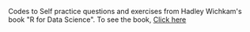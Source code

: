 
Codes to Self practice questions and exercises from Hadley Wichkam's book "R for Data Science".
To see the book,
[Click here](https://r4ds.had.co.nz/index.html)


